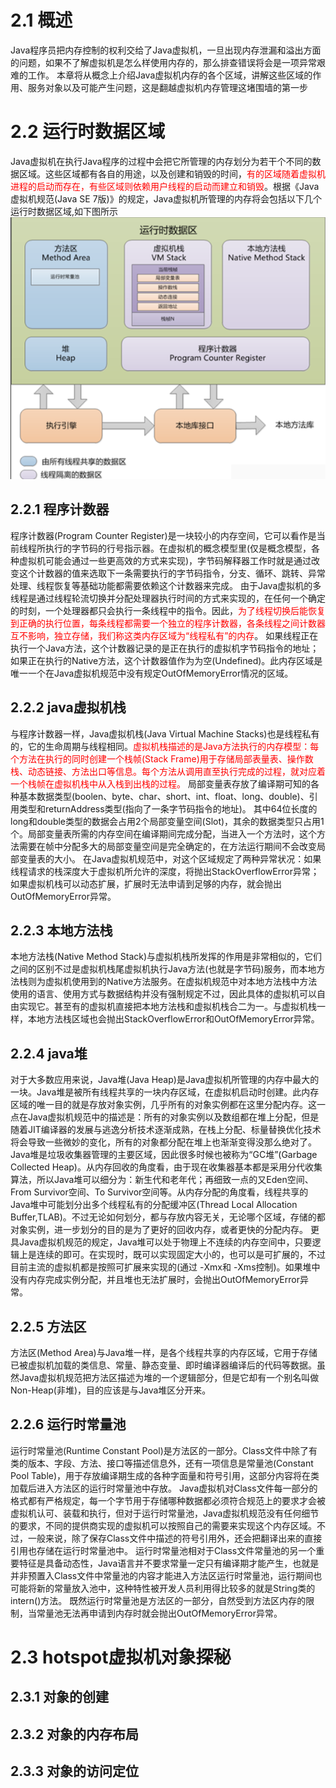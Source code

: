 # 2.1 概述
Java程序员把内存控制的权利交给了Java虚拟机，一旦出现内存泄漏和溢出方面的问题，如果不了解虚拟机是怎么样使用内存的，那么排查错误将会是一项异常艰难的工作。
本章将从概念上介绍Java虚拟机内存的各个区域，讲解这些区域的作用、服务对象以及可能产生问题，这是翻越虚拟机内存管理这堵围墙的第一步


# 2.2 运行时数据区域
Java虚拟机在执行Java程序的过程中会把它所管理的内存划分为若干个不同的数据区域。这些区域都有各自的用途，以及创建和销毁的时间，<font color=red>有的区域随着虚拟机进程的启动而存在，有些区域则依赖用户线程的启动而建立和销毁</font>。根据《Java虚拟机规范(Java SE 7版)》的规定，Java虚拟机所管理的内存将会包括以下几个运行时数据区域,如下图所示  
  ![图2_1](./assets/2_1.png)
## 2.2.1 程序计数器
程序计数器(Program Counter Register)是一块较小的内存空间，它可以看作是当前线程所执行的字节码的行号指示器。在虚拟机的概念模型里(仅是概念模型，各种虚拟机可能会通过一些更高效的方式来实现)，字节码解释器工作时就是通过改变这个计数器的值来选取下一条需要执行的字节码指令，分支、循环、跳转、异常处理、线程恢复等基础功能都需要依赖这个计数器来完成。
由于Java虚拟机的多线程是通过线程轮流切换并分配处理器执行时间的方式来实现的，在任何一个确定的时刻，一个处理器都只会执行一条线程中的指令。因此，<font color=red>为了线程切换后能恢复到正确的执行位置，每条线程都需要一个独立的程序计数器，各条线程之间计数器互不影响，独立存储，我们称这类内存区域为“线程私有”的内存</font>。
如果线程正在执行一个Java方法，这个计数器记录的是正在执行的虚拟机字节码指令的地址；如果正在执行的Native方法，这个计数器值作为为空(Undefined)。此内存区域是唯一一个在Java虚拟机规范中没有规定OutOfMemoryError情况的区域。
  
## 2.2.2 java虚拟机栈
与程序计数器一样，Java虚拟机栈(Java Virtual Machine Stacks)也是线程私有的，它的生命周期与线程相同。<font color=red>虚拟机栈描述的是Java方法执行的内存模型：每个方法在执行的同时创建一个栈帧(Stack Frame)用于存储局部表量表、操作数栈、动态链接、方法出口等信息。每个方法从调用直至执行完成的过程，就对应着一个栈帧在虚拟机栈中从入栈到出栈的过程。</font>
局部变量表存放了编译期可知的各种基本数据类型(boolen、byte、char、short、int、float、long、double)、引用类型和returnAddress类型(指向了一条字节码指令的地址)。
其中64位长度的long和double类型的数据会占用2个局部变量空间(Slot)，其余的数据类型只占用1个。局部变量表所需的内存空间在编译期间完成分配，当进入一个方法时，这个方法需要在帧中分配多大的局部变量空间是完全确定的，在方法运行期间不会改变局部变量表的大小。
在Java虚拟机规范中，对这个区域规定了两种异常状况：如果线程请求的栈深度大于虚拟机所允许的深度，将抛出StackOverflowError异常；如果虚拟机栈可以动态扩展，扩展时无法申请到足够的内存，就会抛出OutOfMemoryError异常。

## 2.2.3 本地方法栈
本地方法栈(Native Method Stack)与虚拟机栈所发挥的作用是非常相似的，它们之间的区别不过是虚拟机栈尾虚拟机执行Java方法(也就是字节码)服务，而本地方法栈则为虚拟机使用到的Native方法服务。在虚拟机规范中对本地方法栈中方法使用的语言、使用方式与数据结构并没有强制规定不过，因此具体的虚拟机可以自由实现它。甚至有的虚拟机直接把本地方法栈和虚拟机栈合二为一。与虚拟机栈一样，本地方法栈区域也会抛出StackOverflowError和OutOfMemoryError异常。

## 2.2.4 java堆 
对于大多数应用来说，Java堆(Java Heap)是Java虚拟机所管理的内存中最大的一块。Java堆是被所有线程共享的一块内存区域，在虚拟机启动时创建。此内存区域的唯一目的就是存放对象实例，几乎所有的对象实例都在这里分配内存。这一点在Java虚拟机规范中的描述是：所有的对象实例以及数组都在堆上分配，但是随着JIT编译器的发展与逃逸分析技术逐渐成熟，在栈上分配、标量替换优化技术将会导致一些微妙的变化，所有的对象都分配在堆上也渐渐变得没那么绝对了。
Java堆是垃圾收集器管理的主要区域，因此很多时候也被称为“GC堆”(Garbage Collected Heap)。从内存回收的角度看，由于现在收集器基本都是采用分代收集算法，所以Java堆可以细分为：新生代和老年代；再细致一点的又Eden空间、From Survivor空间、To Survivor空间等。从内存分配的角度看，线程共享的Java堆中可能划分出多个线程私有的分配缓冲区(Thread Local Allocation Buffer,TLAB)。不过无论如何划分，都与存放内容无关，无论哪个区域，存储的都对象实例，进一步划分的目的是为了更好的回收内存，或者更快的分配内存。
更具Java虚拟机规范的规定，Java堆可以处于物理上不连续的内存空间中，只要逻辑上是连续的即可。在实现时，既可以实现固定大小的，也可以是可扩展的，不过目前主流的虚拟机都是按照可扩展来实现的(通过 -Xmx和 -Xms控制)。如果堆中没有内存完成实例分配，并且堆也无法扩展时，会抛出OutOfMemoryError异常。

## 2.2.5 方法区
方法区(Method Area)与Java堆一样，是各个线程共享的内存区域，它用于存储已被虚拟机加载的类信息、常量、静态变量、即时编译器编译后的代码等数据。虽然Java虚拟机规范把方法区描述为堆的一个逻辑部分，但是它却有一个别名叫做Non-Heap(非堆)，目的应该是与Java堆区分开来。


## 2.2.6 运行时常量池
运行时常量池(Runtime Constant Pool)是方法区的一部分。Class文件中除了有类的版本、字段、方法、接口等描述信息外，还有一项信息是常量池(Constant Pool Table)，用于存放编译期生成的各种字面量和符号引用，这部分内容将在类加载后进入方法区的运行时常量池中存放。
Java虚拟机对Class文件每一部分的格式都有严格规定，每一个字节用于存储哪种数据都必须符合规范上的要求才会被虚拟机认可、装载和执行，但对于运行时常量池，Java虚拟机规范没有任何细节的要求，不同的提供商实现的虚拟机可以按照自己的需要来实现这个内存区域。不过，一般来说，除了保存Class文件中描述的符号引用外，还会把翻译出来的直接引用也存储在运行时常量池中。
运行时常量池相对于Class文件常量池的另一个重要特征是具备动态性，Java语言并不要求常量一定只有编译期才能产生，也就是并非预置入Class文件中常量池的内容才能进入方法区运行时常量池，运行期间也可能将新的常量放入池中，这种特性被开发人员利用得比较多的就是String类的intern()方法。
既然运行时常量池是方法区的一部分，自然受到方法区内存的限制，当常量池无法再申请到内存时就会抛出OutOfMemoryError异常。

# 2.3 hotspot虚拟机对象探秘

## 2.3.1 对象的创建

## 2.3.2 对象的内存布局

## 2.3.3 对象的访问定位